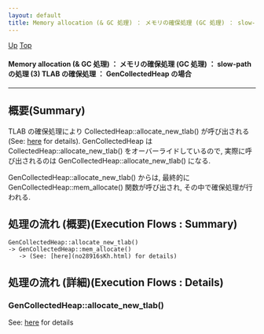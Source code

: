 ```yaml
---
layout: default
title: Memory allocation (& GC 処理) ： メモリの確保処理 (GC 処理) ： slow-path の処理 (3) TLAB の確保処理 ： GenCollectedHeap の場合
---
```

[Up](norh3KZi1z.html) [Top](../index.html)

#### Memory allocation (& GC 処理) ： メモリの確保処理 (GC 処理) ： slow-path の処理 (3) TLAB の確保処理 ： GenCollectedHeap の場合

--- 
## 概要(Summary)
TLAB の確保処理により CollectedHeap::allocate_new_tlab() が呼び出される (See: [here](no28916Q0G.html) for details).
GenCollectedHeap は CollectedHeap::allocate_new_tlab() をオーバーライドしているので, 
実際に呼び出されるのは GenCollectedHeap::allocate_new_tlab() になる.

GenCollectedHeap::allocate_new_tlab() からは, 
最終的に GenCollectedHeap::mem_allocate() 関数が呼び出され, 
その中で確保処理が行われる.

## 処理の流れ (概要)(Execution Flows : Summary)
```
GenCollectedHeap::allocate_new_tlab()
-> GenCollectedHeap::mem_allocate()
   -> (See: [here](no28916sKh.html) for details)
```

## 処理の流れ (詳細)(Execution Flows : Details)
### GenCollectedHeap::allocate_new_tlab()
See: [here](no28916rCm.html) for details






